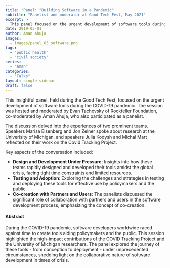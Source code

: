 ```yaml
---
title: 'Panel: "Building Software in a Pandemic"'
subtitle: "Panelist and moderator at Good Tech Fest, May 2021"
excerpt: >
  This panel focused on the urgent development of software tools during the COVID-19 pandemic, from conception to deployment, shedding light on the collaborative nature of software development in times of crisis.
date: 2019-05-01
author: Aman Ahuja
images:
  - images/panel_03_software.png
tags:
  - "public health"
  - "civil society"
series:
  - "Aman"
categories: 
  - "Talks"
layout: single-sidebar
draft: false
---
```


This insightful panel, held during the Good Tech Fest, focused on the urgent development of software tools during the COVID-19 pandemic. The session was hosted and moderated by Evan Tachovsky of Rockfeller Foundation, co-moderated by Aman Ahuja, who also participated as a panelist. 

The discussion delved into the experiences of two prominent teams. Speakers Marisa Eisenberg and Jon Zelner spoke about research at the Univerisity of Michigan, and speakers Julia Kodysh and Michal Mart reflected on their work on the Covid Tracking Project.

Key aspects of the conversation included:
* **Design and Development Under Pressure**: Insights into how these teams rapidly designed and developed their tools amidst the global crisis, facing tight time constraints and limited resources.
* **Testing and Adoption**: Exploring the challenges and strategies in testing and deploying these tools for effective use by policymakers and the public.
* **Co-creation with Partners and Users**: The panelists discussed the significant role of collaboration with partners and users in the software development process, emphasizing the concept of co-creation.

#### Abstract
During the COVID-19 pandemic, software developers worldwide raced against time to create tools aiding policymakers and the public. This session highlighted the high-impact contributions of the COVID Tracking Project and the University of Michigan researchers. The panel explored the journey of these tools - from conception to deployment - under unprecedented circumstances, shedding light on the collaborative nature of software development in times of crisis.

